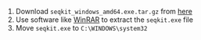 1. Download `seqkit_windows_amd64.exe.tar.gz` from [here](https://bioinf.shenwei.me/seqkit/download/)  
2. Use software like [WinRAR](https://www.win-rar.com/download.html?&L=0) to extract the `seqkit.exe` file
3. Move `seqkit.exe` to `C:\WINDOWS\system32` 
